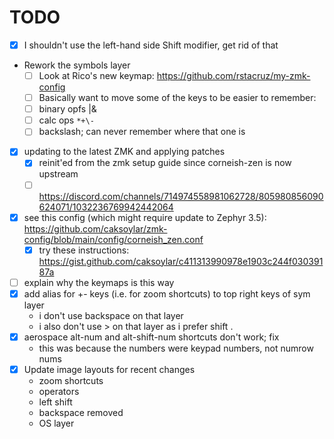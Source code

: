 # TODO

- [x] I shouldn't use the left-hand side Shift modifier, get rid of that
- Rework the symbols layer
  - [ ] Look at Rico's new keymap: https://github.com/rstacruz/my-zmk-config
  - [ ] Basically want to move some of the keys to be easier to remember:
  - [ ] binary opfs |&
  - [ ] calc ops `*+\-`
  - [ ] backslash; can never remember where that one is
- [x] updating to the latest ZMK and applying patches
  - [x] reinit'ed from the zmk setup guide since corneish-zen is now upstream
  - [ ] https://discord.com/channels/714974558981062728/805980856090624071/1032236769942442064
- [x] see this config (which might require update to Zephyr 3.5): https://github.com/caksoylar/zmk-config/blob/main/config/corneish_zen.conf
  - [x] try these instructions: https://gist.github.com/caksoylar/c411313990978e1903c244f03039187a
- [ ] explain why the keymaps is this way
- [x] add alias for +- keys (i.e. for zoom shortcuts) to top right keys of sym layer
  - i don't use backspace on that layer
  - i also don't use > on that layer as i prefer shift .
- [x] aerospace alt-num and alt-shift-num shortcuts don't work; fix
  - this was because the numbers were keypad numbers, not numrow nums
- [x] Update image layouts for recent changes
  - zoom shortcuts
  - operators
  - left shift
  - backspace removed
  - OS layer
